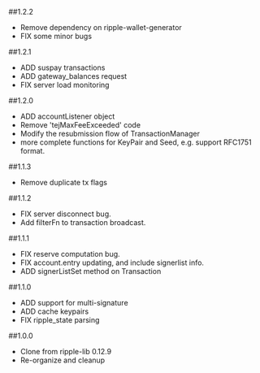 ##1.2.2
+ Remove dependency on ripple-wallet-generator
+ FIX some minor bugs

##1.2.1
+ ADD suspay transactions
+ ADD gateway_balances request
+ FIX server load monitoring

##1.2.0

+ ADD accountListener object
+ Remove 'tejMaxFeeExceeded' code
+ Modify the resubmission flow of TransactionManager
+ more complete functions for KeyPair and Seed, e.g. support RFC1751 format.


##1.1.3

+ Remove duplicate tx flags

##1.1.2

+ FIX server disconnect bug.
+ Add filterFn to transaction broadcast.


##1.1.1

+ FIX reserve computation bug.
+ FIX account.entry updating, and include signerlist info.
+ ADD signerListSet method on Transaction

##1.1.0

+ ADD support for multi-signature
+ ADD cache keypairs
+ FIX ripple_state parsing


##1.0.0

+ Clone from ripple-lib 0.12.9
+ Re-organize and cleanup
